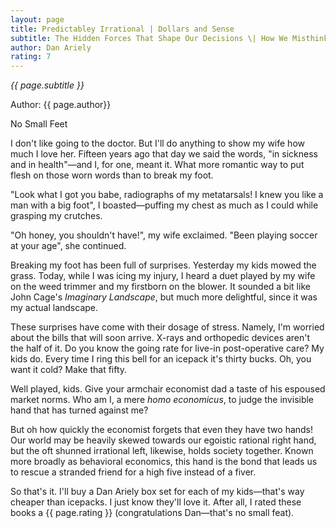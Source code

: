 ```yaml
---
layout: page
title: Predictabley Irrational | Dollars and Sense
subtitle: The Hidden Forces That Shape Our Decisions \| How We Misthink Money and How to Spend Smarter
author: Dan Ariely
rating: 7
---
```


*{{ page.subtitle }}*

Author: {{ page.author}}

No Small Feet

I don't like going to the doctor.  But I'll do anything to show my wife how much I love her. Fifteen years ago that day we said the words, "in sickness and in health"—and I, for one, meant it.  What more romantic way to put flesh on those worn words than to break my foot.

"Look what I got you babe, radiographs of my metatarsals!  I knew you like a man with a big foot", I boasted—puffing my chest as much as I could while grasping my crutches.

"Oh honey, you shouldn't have!", my wife exclaimed. "Been playing soccer at your age", she continued.

Breaking my foot has been full of surprises. Yesterday my kids mowed the grass.  Today, while I was icing my injury, I heard a duet played by my wife on the weed trimmer and my firstborn on the blower.  It sounded a bit like John Cage's *Imaginary Landscape*, but much more delightful, since it was my actual landscape. 

These surprises have come with their dosage of stress.  Namely, I'm worried about the bills that will soon arrive.  X-rays and orthopedic devices aren't the half of it.  Do you know the going rate for live-in post-operative care?  My kids do.  Every time I ring this bell for an icepack it's thirty bucks.  Oh, you want it cold? Make that fifty.

Well played, kids.  Give your armchair economist dad a taste of his espoused market norms.   Who am I, a mere *homo economicus*, to judge the invisible hand that has turned against me?

But oh how quickly the economist forgets that even they have two hands!  Our world may be heavily skewed towards our egoistic rational right hand, but the oft shunned irrational left, likewise, holds society together.  Known more broadly as behavioral economics, this hand is the bond that leads us to rescue a stranded friend for a high five instead of a fiver.

So that's it.  I'll buy a Dan Ariely box set for each of my kids—that's way cheaper than icepacks.  I just know they'll love it.  After all, I rated these books a {{ page.rating }} (congratulations Dan—that's no small feat).

